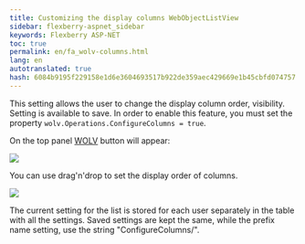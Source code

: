 ```yaml
--- 
title: Customizing the display columns WebObjectListView 
sidebar: flexberry-aspnet_sidebar 
keywords: Flexberry ASP-NET 
toc: true 
permalink: en/fa_wolv-columns.html 
lang: en 
autotranslated: true 
hash: 6084b9195f229158e1d6e3604693517b922de359aec429669e1b45cbfd074757 
--- 
```


This setting allows the user to change the display column order, visibility. Setting is available to save. 
In order to enable this feature, you must set the property `wolv.Operations.ConfigureColumns = true`. 

On the top panel [WOLV](fa_web-object-list-view.html) button will appear: 

![](/images/pages/products/flexberry-aspnet/controls/wolv/configure-columns-button.png) 

You can use drag'n'drop to set the display order of columns. 

![](/images/pages/products/flexberry-aspnet/controls/wolv/configure-columns-form.png) 

The current setting for the list is stored for each user separately in the table with all the settings. Saved settings are kept the same, while the prefix name setting, use the string "ConfigureColumns/". 



